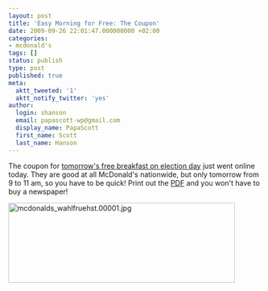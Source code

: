 ```yaml
---
layout: post
title: 'Easy Morning for Free: The Coupon'
date: 2009-09-26 22:01:47.000000000 +02:00
categories:
- mcdonald's
tags: []
status: publish
type: post
published: true
meta:
  aktt_tweeted: '1'
  aktt_notify_twitter: 'yes'
author:
  login: shanson
  email: papascott-wp@gmail.com
  display_name: PapaScott
  first_name: Scott
  last_name: Hanson
---
```

<p>The coupon for <a href="https://www.papascott.de/archives/2009/09/20/easy-morning-for-free-goes-nationwide/">tomorrow's free breakfast on election day</a> just went online today. They are good at all McDonald's nationwide, but only tomorrow from 9 to 11 am, so you have to be quick! Print out the <a href="http://www.mcdonalds-nordheide.de/wordpress/wp-content/uploads/2009/09/mcdonalds_wahlfruehstueck.pdf">PDF</a> and you won't have to buy a newspaper!</p>
<p><a href="http://www.mcdonalds-nordheide.de/wordpress/wp-content/uploads/2009/09/mcdonalds_wahlfruehstueck.pdf"><img src="http://www.mcdonalds-nordheide.de/wordpress/wp-content/uploads/2009/09/mcdonalds_wahlfruehst.00001.jpg" alt="mcdonalds_wahlfruehst.00001.jpg" border="0" width="450" height="159" /></a></p>
